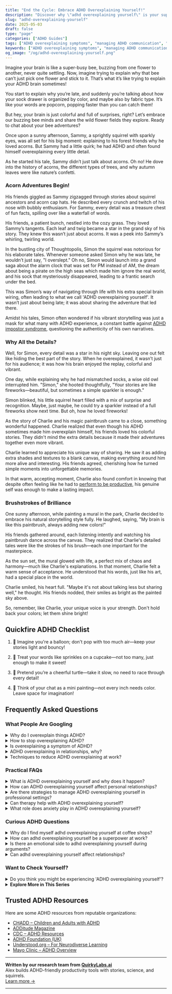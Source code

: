 ```yaml
---
title: "End the Cycle: Embrace ADHD Overexplaining Yourself!"
description: "Discover why \"adhd overexplaining yourself\" is your superpower! Dive into our blog for a cozy chat that makes you feel seen and celebrated. Join us!"
slug: "adhd-overexplaining-yourself"
date: 2025-05-03
draft: false
type: "page"
categories: ["ADHD Guides"]
tags: ["ADHD overexplaining symptoms", "managing ADHD communication", "ADHD storytelling challenges", "embracing ADHD quirks", "ADHD social interactions", "ADHD and detailed conversations", "understanding ADHD behavior"]
keywords: ["ADHD overexplaining symptoms", "managing ADHD communication", "ADHD storytelling challenges", "embracing ADHD quirks", "ADHD social interactions", "ADHD and detailed conversations", "understanding ADHD behavior"]
og_image: "/og/adhd-overexplaining-yourself.png"
---
```


Imagine your brain is like a super-busy bee, buzzing from one flower to another, never quite settling. Now, imagine trying to explain why that bee can’t just pick one flower and stick to it. That’s what it’s like trying to explain your ADHD brain sometimes!

You start to explain why you’re late, and suddenly you’re talking about how your sock drawer is organized by color, and maybe also by fabric type. It’s like your words are popcorn, popping faster than you can catch them!

But hey, your brain is just colorful and full of surprises, right? Let’s embrace our buzzing bee minds and share the wild flower fields they explore. Ready to chat about your bee adventures?

Once upon a sunny afternoon, Sammy, a sprightly squirrel with sparkly eyes, was all set for his big moment: explaining to his forest friends why he loved acorns. But Sammy had a little quirk; he had ADHD and often found himself overexplaining every little detail.

As he started his tale, Sammy didn’t just talk about acorns. Oh no! He dove into the history of acorns, the different types of trees, and why autumn leaves were like nature’s confetti.

### Acorn Adventures Begin!

His friends giggled as Sammy zigzagged through stories about squirrel ancestors and acorn cap hats. He described every crunch and twitch of his nose with bubbly enthusiasm. For Sammy, every detail was a treasure chest of fun facts, spilling over like a waterfall of words.

His friends, a patient bunch, nestled into the cozy grass. They loved Sammy’s tangents. Each leaf and twig became a star in the grand sky of his story. They knew this wasn’t just about acorns. It was a peek into Sammy’s whirling, twirling world.

In the bustling city of Thoughtopolis, Simon the squirrel was notorious for his elaborate tales. Whenever someone asked Simon why he was late, he wouldn’t just say, "I overslept." Oh no, Simon would launch into a grand saga about the alarm clock that was set for PM instead of AM, the dream about being a pirate on the high seas which made him ignore the real world, and his sock that mysteriously disappeared, leading to a frantic search under the bed.

This was Simon’s way of navigating through life with his extra special brain wiring, often leading to what we call 'ADHD overexplaining yourself'. It wasn’t just about being late; it was about sharing the adventure that led there.

Amidst his tales, Simon often wondered if his vibrant storytelling was just a mask for what many with ADHD experience, a constant battle against [ADHD impostor syndrome](/pages/adhd-impostor-syndrome/), questioning the authenticity of his own narratives.

### Why All the Details?

Well, for Simon, every detail was a star in his night sky. Leaving one out felt like hiding the best part of the story. When he overexplained, it wasn’t just for his audience; it was how his brain enjoyed the replay, colorful and vibrant.

One day, while explaining why he had mismatched socks, a wise old owl interrupted him. "Simon," she hooted thoughtfully, "Your stories are like fireworks—beautiful, but sometimes a simple sparkler is enough."

Simon blinked, his little squirrel heart filled with a mix of surprise and recognition. Maybe, just maybe, he could try a sparkler instead of a full fireworks show next time. But oh, how he loved fireworks!

As the story of Charlie and his magic paintbrush came to a close, something wonderful happened. Charlie realized that even though his ADHD sometimes made him overexplain himself, his friends loved his colorful stories. They didn't mind the extra details because it made their adventures together even more vibrant.

Charlie learned to appreciate his unique way of sharing. He saw it as adding extra shades and textures to a blank canvas, making everything around him more alive and interesting. His friends agreed, cherishing how he turned simple moments into unforgettable memories.

In that warm, accepting moment, Charlie also found comfort in knowing that despite often feeling like he had to [perform to be productive](/pages/adhd-performative-productivity/), his genuine self was enough to make a lasting impact.

### Brushstrokes of Brilliance

One sunny afternoon, while painting a mural in the park, Charlie decided to embrace his natural storytelling style fully. He laughed, saying, "My brain is like this paintbrush, always adding new colors!"

His friends gathered around, each listening intently and watching his paintbrush dance across the canvas. They realized that Charlie's detailed tales were like the strokes of his brush—each one important for the masterpiece.

As the sun set, the mural glowed with life, a perfect mix of chaos and harmony—much like Charlie's explanations. In that moment, Charlie felt a warm sense of acceptance. He understood that his words, just like his art, had a special place in the world.

Charlie smiled, his heart full. "Maybe it's not about talking less but sharing well," he thought. His friends nodded, their smiles as bright as the painted sky above.

So, remember, like Charlie, your unique voice is your strength. Don't hold back your colors; let them shine bright!

## Quickfire ADHD Checklist

1. 🎈 Imagine you're a balloon; don't pop with too much air—keep your stories light and bouncy!

2. 🧁 Treat your words like sprinkles on a cupcake—not too many, just enough to make it sweet!

3. 🐢 Pretend you’re a cheerful turtle—take it slow, no need to race through every detail!

4. 🎨 Think of your chat as a mini painting—not every inch needs color. Leave space for imagination!

## Frequently Asked Questions



### What People Are Googling

<details><summary>Why do I overexplain things ADHD?</summary><p>Absolutely, this is a common trait for many with ADHD! When you're sharing thoughts or explaining something, it may feel essential to include every detail to fully convey your message or to ensure you're thoroughly understood. This can also stem from past experiences of being misunderstood or not heard, prompting you to give as much context as possible. Remember, your thoroughness shows how deeply you care about clarity and communication, which is truly a strength, even if it feels a bit overwhelming at times.</p></details>
<details><summary>How to stop overexplaining ADHD?</summary><p>It's really common to feel like you need to overexplain your ADHD, especially when you're worried about being understood or not judged. A cozy tip is to remind yourself that it's okay to share just enough information to be clear and comfortable—no more, no less. You might find it helpful to practice some key phrases that feel true to you, like "I'm working through my ADHD traits in this situation," or "I might need a bit more time for tasks, thanks for your patience." Remember, your ADHD is just one part of your wonderfully unique self, and you get to choose how much you share about it.</p></details>
<details><summary>Is overexplaining a symptom of ADHD?</summary><p>Absolutely, overexplaining can indeed be a symptom of ADHD, and you're not alone if you find yourself doing it! Many folks with ADHD tend to dive into more details than might be deemed necessary, often because they want to ensure they are thoroughly understood, or because all the details feel equally important. It’s also a way to counteract past experiences where they might have been misunderstood. So, if you find yourself in the midst of a detailed explanation, remember it’s just a part of how your unique brain shares information with the world!</p></details>
<details><summary>ADHD overexplaining in relationships, why?</summary><p>Ah, the tendency to overexplain in relationships when you have ADHD is actually pretty common! It often stems from a desire to make sure you're thoroughly understood, especially when past experiences might have left you feeling misinterpreted or dismissed. This overcommunication can be your way of trying to connect deeply and ensure clarity. It’s really just about making sure your thoughts and feelings are accurately conveyed, which is totally understandable. Remember, your thoroughness shows how much you care about understanding and being understood by others.</p></details>
<details><summary>Techniques to reduce ADHD overexplaining at work?</summary><p>Ah, overexplaining can indeed be a bit of a hurdle when you've got ADHD, can't it? One helpful technique is to prepare a brief outline or key points before meetings or conversations. This can keep your thoughts organized and your explanations concise. Another useful strategy is to pause regularly, allowing others to ask questions or contribute; this not only makes interactions more collaborative but also gives you a moment to re-center. And remember, practice makes perfect, so don't be too hard on yourself as you refine your skills!</p></details>



### Practical FAQs

<details><summary>What is ADHD overexplaining yourself and why does it happen?</summary><p>ADHD overexplaining is when someone with ADHD feels compelled to provide more details or reasoning than might typically be expected. This often happens because individuals with ADHD might worry about being misunderstood or not taken seriously, so they try to cover all bases to ensure their point is clear. Additionally, the ADHD brain tends to make lots of connections and thinks about things deeply and extensively, which can lead to the sharing of all those thoughts in conversation. It's really just a way of making sure they're fully expressing themselves and being understood, though it can sometimes feel overwhelming.</p></details>
<details><summary>How can ADHD overexplaining yourself affect personal relationships?</summary><p>When you have ADHD, you might find yourself overexplaining your thoughts or actions to make sure you're completely understood, which stems from worries about being misinterpreted. This can sometimes make conversations feel a bit overwhelming or exhausting for others, as they might receive more information than they feel they need. It's important to recognize and appreciate your desire for clarity and thoroughness—it shows your care for the relationship! Practicing mindfulness about when and how much to explain can help maintain a comfortable balance in conversations, keeping connections strong and enjoyable.</p></details>
<details><summary>Are there strategies to manage ADHD overexplaining yourself in professional settings?</summary><p>Absolutely, managing the tendency to overexplain in professional settings is a common goal for many with ADHD, and there are some practical strategies you can try. One effective method is to prepare and practice key points you want to convey ahead of time, which can help keep your explanations concise and focused. Another helpful tip is to pause after making a main point, allowing others the opportunity to ask questions or contribute, which naturally limits the length of your response. Lastly, seeking feedback from trusted colleagues can also provide insights into your communication style and help you refine it over time. With practice and patience, you'll likely find it gets easier to keep your explanations just right!</p></details>
<details><summary>Can therapy help with ADHD overexplaining yourself?</summary><p>Absolutely, therapy can be a wonderful resource in managing ADHD-related behaviors like overexplaining! Working with a therapist, particularly one who understands ADHD, can help you explore the roots of why you might feel the need to overexplain. They can offer strategies to help you communicate more effectively and confidently. Plus, therapy provides a supportive space to practice new skills and gain feedback in a comfortable, non-judgmental setting.</p></details>
<details><summary>What role does anxiety play in ADHD overexplaining yourself?</summary><p>Anxiety often plays a significant role when it comes to overexplaining in ADHD. This might happen because you're worried about being misunderstood or not being believed, so you feel compelled to provide more details than necessary. Think of it like your mind trying to cover all bases to avoid any confusion or conflict. Remember, it's perfectly okay to give yourself permission to share just enough information without overloading your listener or yourself.</p></details>



### Curious ADHD Questions

<details><summary>Why do I find myself adhd overexplaining yourself at coffee shops?</summary><p>It's completely natural to find yourself over-explaining things sometimes, especially in social settings like coffee shops. When you have ADHD, your brain often tries to communicate many thoughts all at once, and this can lead to giving more details than necessary to make sure you are understood. Remember, this is just part of your unique way of processing and sharing information. Next time you catch yourself doing it, gently remind yourself to pause, breathe, and perhaps enjoy a sip of your coffee—it's all okay!</p></details>
<details><summary>How can adhd overexplaining yourself be a superpower at work?</summary><p>Absolutely, overexplaining, which is often seen in those of us with ADHD, can definitely be a superpower in the workplace! This trait allows us to provide thorough explanations and details that others might overlook, ensuring clarity and comprehensive understanding. It's like we’re naturally equipped to anticipate questions and fill in the gaps before they even arise, which can be incredibly valuable in tasks that require detailed documentation, training new team members, or managing complex projects. So, while it might feel a bit much at times, your knack for giving detailed explanations can truly be an asset, helping to enhance communication and reduce misunderstandings in your team!</p></details>
<details><summary>Is there an emotional side to adhd overexplaining yourself during arguments?</summary><p>Absolutely, there's a significant emotional dimension to why someone with ADHD might overexplain themselves during arguments. This often stems from a deep need to be understood and a fear of being misinterpreted, which is common among individuals with ADHD. Overexplaining can also be a way to ensure that every aspect of your thoughts and feelings is communicated, trying to cover all bases to prevent conflict or miscommunication. Remember, it’s perfectly okay to be thorough in expressing yourself; it's part of making sure your voice is heard and understood.</p></details>
<details><summary>Can adhd overexplaining yourself affect relationships?</summary><p>Absolutely, it's quite common for individuals with ADHD to find themselves overexplaining in conversations. This can sometimes affect relationships, as friends or partners might feel overwhelmed or find it hard to keep up with the flood of details. It’s really important to remember that this is just a part of how your brain uniquely functions, and it’s okay. Open communication about your needs and how you express yourself can help build understanding and patience between you and your loved ones.</p></details>



### Want to Check Yourself?

<details><summary>Do you think you might be experiencing 'ADHD overexplaining yourself'?</summary><p>Absolutely, overexplaining is a common experience for many people with ADHD! It often stems from a desire to make sure we're completely understood, due to past experiences of being misunderstood or dismissed. If you find yourself giving more details than might be necessary, try not to be too hard on yourself. Remember, this is just another facet of your unique way of processing and sharing information, and it's okay to gently work on more concise communication if you feel it's important to you.</p></details>

<script type="application/ld+json">
{
  "@context": "https://schema.org",
  "@type": "FAQPage",
  "mainEntity": [
    {
      "@type": "Question",
      "name": "Why do I overexplain things ADHD?",
      "acceptedAnswer": {
        "@type": "Answer",
        "text": "Absolutely, this is a common trait for many with ADHD! When you're sharing thoughts or explaining something, it may feel essential to include every detail to fully convey your message or to ensure you're thoroughly understood. This can also stem from past experiences of being misunderstood or not heard, prompting you to give as much context as possible. Remember, your thoroughness shows how deeply you care about clarity and communication, which is truly a strength, even if it feels a bit overwhelming at times."
      }
    },
    {
      "@type": "Question",
      "name": "How to stop overexplaining ADHD?",
      "acceptedAnswer": {
        "@type": "Answer",
        "text": "It's really common to feel like you need to overexplain your ADHD, especially when you're worried about being understood or not judged. A cozy tip is to remind yourself that it's okay to share just enough information to be clear and comfortable\u2014no more, no less. You might find it helpful to practice some key phrases that feel true to you, like \"I'm working through my ADHD traits in this situation,\" or \"I might need a bit more time for tasks, thanks for your patience.\" Remember, your ADHD is just one part of your wonderfully unique self, and you get to choose how much you share about it."
      }
    },
    {
      "@type": "Question",
      "name": "Is overexplaining a symptom of ADHD?",
      "acceptedAnswer": {
        "@type": "Answer",
        "text": "Absolutely, overexplaining can indeed be a symptom of ADHD, and you're not alone if you find yourself doing it! Many folks with ADHD tend to dive into more details than might be deemed necessary, often because they want to ensure they are thoroughly understood, or because all the details feel equally important. It\u2019s also a way to counteract past experiences where they might have been misunderstood. So, if you find yourself in the midst of a detailed explanation, remember it\u2019s just a part of how your unique brain shares information with the world!"
      }
    },
    {
      "@type": "Question",
      "name": "ADHD overexplaining in relationships, why?",
      "acceptedAnswer": {
        "@type": "Answer",
        "text": "Ah, the tendency to overexplain in relationships when you have ADHD is actually pretty common! It often stems from a desire to make sure you're thoroughly understood, especially when past experiences might have left you feeling misinterpreted or dismissed. This overcommunication can be your way of trying to connect deeply and ensure clarity. It\u2019s really just about making sure your thoughts and feelings are accurately conveyed, which is totally understandable. Remember, your thoroughness shows how much you care about understanding and being understood by others."
      }
    },
    {
      "@type": "Question",
      "name": "Techniques to reduce ADHD overexplaining at work?",
      "acceptedAnswer": {
        "@type": "Answer",
        "text": "Ah, overexplaining can indeed be a bit of a hurdle when you've got ADHD, can't it? One helpful technique is to prepare a brief outline or key points before meetings or conversations. This can keep your thoughts organized and your explanations concise. Another useful strategy is to pause regularly, allowing others to ask questions or contribute; this not only makes interactions more collaborative but also gives you a moment to re-center. And remember, practice makes perfect, so don't be too hard on yourself as you refine your skills!"
      }
    }
  ]
}
</script>
<script type="application/ld+json">
{
  "@context": "https://schema.org",
  "@type": "Article",
  "author": {
    "@type": "Person",
    "name": "QuirkyLabs",
    "url": "https://quirkylabs.ai/about"
  },
  "headline": "\"End the Cycle: Embrace ADHD Overexplaining Yourself!\"",
  "mainEntityOfPage": "https://blog.quirkylabs.ai/pages/adhd-overexplaining-yourself/",
  "datePublished": "2025-05-03"
}
</script>
<script type="application/ld+json">
{
  "@context": "https://schema.org",
  "@type": "BreadcrumbList",
  "itemListElement": [
    {
      "@type": "ListItem",
      "position": 1,
      "name": "Home",
      "item": "https://quirkylabs.ai/"
    },
    {
      "@type": "ListItem",
      "position": 2,
      "name": "Blog",
      "item": "https://blog.quirkylabs.ai/"
    },
    {
      "@type": "ListItem",
      "position": 3,
      "name": "\"End the Cycle: Embrace ADHD Overexplaining Yourself!\"",
      "item": "https://blog.quirkylabs.ai/pages/adhd-overexplaining-yourself/"
    }
  ]
}
</script>

<details>
<summary><strong>Explore More in This Series</strong></summary>

- [Adhd Fake Success](/pages/adhd-fake-success/)
- [Adhd People Pleasing](/pages/adhd-people-pleasing/)
- [Adhd Working Hard To Fit In](/pages/adhd-working-hard-to-fit-in/)
- [Adhd Compliment Doubt](/pages/adhd-compliment-doubt/)
- [Adhd Masking At Work](/pages/adhd-masking-at-work/)
- [Adhd Impostor Syndrome](/pages/adhd-impostor-syndrome/)
- [Adhd Hide Your Struggles](/pages/adhd-hide-your-struggles/)
- [Adhd High Functioning Struggles](/pages/adhd-high-functioning-struggles/)
</details>



## Trusted ADHD Resources

Here are some ADHD resources from reputable organizations:

- [CHADD – Children and Adults with ADHD](https://chadd.org)
- [ADDitude Magazine](https://www.additudemag.com)
- [CDC – ADHD Resources](https://www.cdc.gov/ncbddd/adhd)
- [ADHD Foundation (UK)](https://www.adhdfoundation.org.uk)
- [Understood.org – For Neurodiverse Learning](https://www.understood.org)
- [Mayo Clinic – ADHD Overview](https://www.mayoclinic.org/diseases-conditions/adhd)


---

**Written by our research team from [QuirkyLabs.ai](https://quirkylabs.ai)**  
Alex builds ADHD-friendly productivity tools with stories, science, and squirrels.  
[Learn more →](https://quirkylabs.ai)

---